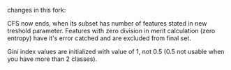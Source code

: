 changes in this fork:

CFS now ends, when its subset has number of features stated in new treshold parameter. Features with zero division in merit calculation (zero entropy) have it's error catched and are excluded from final set.

Gini index values are initialized with value of 1, not 0.5 (0.5 not usable when you have more than 2 classes).

